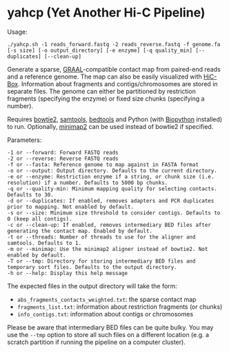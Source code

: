 # yahcp (Yet Another Hi-C Pipeline) 
    
Usage: 

    ./yahcp.sh -1 reads_forward.fastq -2 reads_reverse.fastq -f genome.fa [-s size] [-o output_directory] [-e enzyme] [-q quality_min] [--duplicates] [--clean-up]
    
Generate a sparse, [GRAAL](https://github.com/koszullab/GRAAL)-compatible contact map from paired-end reads and a reference genome.
The map can also be easily visualized with [HiC-Box](https://github.com/koszullab/HiC-Box).
Information about fragments and contigs/chromosomes are stored in separate files.
The genome can either be partitioned by restriction fragments (specifying the enzyme) or fixed size chunks (specifying a number).
    
Requires [bowtie2](http://bowtie-bio.sourceforge.net/bowtie2/index.shtml), [samtools](http://samtools.sourceforge.net/), [bedtools](https://bedtools.readthedocs.io/en/latest/) and Python (with [Biopython](https://biopython.org/) installed) to run. Optionally, [minimap2](https://lh3.github.io/minimap2/) can be used instead of bowtie2 if specified.
    
Parameters:
    
    -1 or --forward: Forward FASTQ reads
    -2 or --reverse: Reverse FASTQ reads
    -f or --fasta: Reference genome to map against in FASTA format
    -o or --output: Output directory. Defaults to the current directory.
    -e or --enzyme: Restriction enzyme if a string, or chunk size (i.e. resolution) if a number. Defaults to 5000 bp chunks.
    -q or --quality-min: Minimum mapping quality for selecting contacts. Defaults to 30.
    -d or --duplicates: If enabled, removes adapters and PCR duplicates prior to mapping. Not enabled by default.
    -s or --size: Minimum size threshold to consider contigs. Defaults to 0 (keep all contigs).
    -c or --clean-up: If enabled, removes intermediary BED files after generating the contact map. Enabled by default.
    -t or --threads: Number of threads to use for the aligner and samtools. Defaults to 1.
    -m or --minimap: Use the minimap2 aligner instead of bowtie2. Not enabled by default.
    -T or --tmp: Directory for storing intermediary BED files and temporary sort files. Defaults to the output directory.
    -h or --help: Display this help message
    
The expected files in the output directory will take the form:

* ```abs_fragments_contacts_weighted.txt```: the sparse contact map
* ```fragments_list.txt```: information about restriction fragments (or chunks)
* ```info_contigs.txt```: information about contigs or chromosomes

Please be aware that intermediary BED files can be quite bulky. You may use the ```--tmp``` option to store all such files on a different location (e.g. a scratch partition if running the pipeline on a computer cluster).
